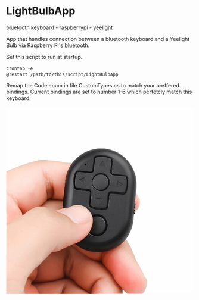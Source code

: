 # LightBulbApp
bluetooth keyboard - raspberrypi - yeelight

App that handles connection between a bluetooth keyboard and a Yeelight Bulb via Raspberry PI's bluetooth.



Set this script to run at startup.
```ShellSession
crontab -e
@restart /path/to/this/script/LightBulbApp
```


Remap the Code enum in file CustomTypes.cs to match your preffered bindings.
Current bindings are set to number 1-6 which perfetcly match this keyboard: 

![Keyboard](/LightBulbApp/images/keyboard.jpg?raw=true)
